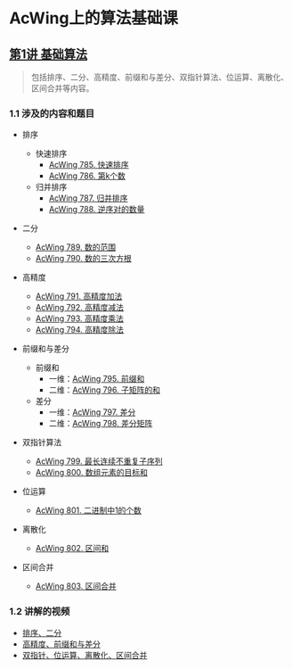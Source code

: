 # AcWing上的算法基础课

## [第1讲 基础算法](第01章_基础算法.md)
> 包括排序、二分、高精度、前缀和与差分、双指针算法、位运算、离散化、区间合并等内容。
### 1.1 涉及的内容和题目
+ 排序
  + 快速排序
    + [AcWing 785. 快速排序](https://www.acwing.com/problem/content/787/)
    + [AcWing 786. 第k个数](https://www.acwing.com/problem/content/788/)
  + 归并排序
    + [AcWing 787. 归并排序](https://www.acwing.com/problem/content/789/)
    + [AcWing 788. 逆序对的数量](https://www.acwing.com/problem/content/790/)

+ 二分
  + [AcWing 789. 数的范围](https://www.acwing.com/problem/content/791/)
  + [AcWing 790. 数的三次方根](https://www.acwing.com/problem/content/792/)

+ 高精度
  + [AcWing 791. 高精度加法](https://www.acwing.com/problem/content/793/)
  + [AcWing 792. 高精度减法](https://www.acwing.com/problem/content/794/)
  + [AcWing 793. 高精度乘法](https://www.acwing.com/problem/content/795/)
  + [AcWing 794. 高精度除法](https://www.acwing.com/problem/content/796/)

+ 前缀和与差分
  + 前缀和
    + 一维：[AcWing 795. 前缀和](https://www.acwing.com/problem/content/797/)
    + 二维：[AcWing 796. 子矩阵的和](https://www.acwing.com/problem/content/798/)
  + 差分
    + 一维：[AcWing 797. 差分](https://www.acwing.com/problem/content/799/)
    + 二维：[AcWing 798. 差分矩阵](https://www.acwing.com/problem/content/800/)

+ 双指针算法
  + [AcWing 799. 最长连续不重复子序列](https://www.acwing.com/problem/content/801/)
  + [AcWing 800. 数组元素的目标和](https://www.acwing.com/problem/content/802/)

+ 位运算
  + [AcWing 801. 二进制中1的个数](https://www.acwing.com/problem/content/803/)

+ 离散化
  + [AcWing 802. 区间和](https://www.acwing.com/problem/content/804/)
+ 区间合并
  + [AcWing 803. 区间合并](https://www.acwing.com/problem/content/805/)

### 1.2 讲解的视频
+ [排序、二分](https://www.acwing.com/video/10/)
+ [高精度、前缀和与差分](https://www.acwing.com/video/11/)
+ [双指针、位运算、离散化、区间合并](https://www.acwing.com/video/14/)